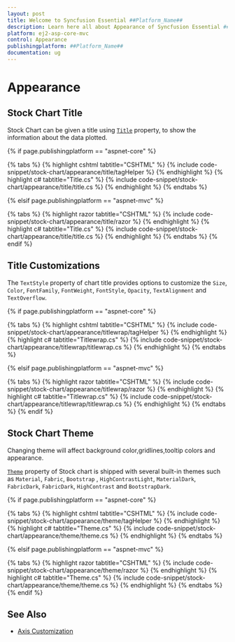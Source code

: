 ```yaml
---
layout: post
title: Welcome to Syncfusion Essential ##Platform_Name##
description: Learn here all about Appearance of Syncfusion Essential ##Platform_Name## widgets based on HTML5 and jQuery.
platform: ej2-asp-core-mvc
control: Appearance
publishingplatform: ##Platform_Name##
documentation: ug
---
```



# Appearance

## Stock Chart Title

Stock Chart can be given a title using [`Title`](https://help.syncfusion.com/cr/aspnetcore-js2/Syncfusion.EJ2.Charts.StockChart.html#Syncfusion_EJ2_Charts_StockChart_Title) property, to show the information
about the data plotted.

{% if page.publishingplatform == "aspnet-core" %}

{% tabs %}
{% highlight cshtml tabtitle="CSHTML" %}
{% include code-snippet/stock-chart/appearance/title/tagHelper %}
{% endhighlight %}
{% highlight c# tabtitle="Title.cs" %}
{% include code-snippet/stock-chart/appearance/title/title.cs %}
{% endhighlight %}
{% endtabs %}

{% elsif page.publishingplatform == "aspnet-mvc" %}

{% tabs %}
{% highlight razor tabtitle="CSHTML" %}
{% include code-snippet/stock-chart/appearance/title/razor %}
{% endhighlight %}
{% highlight c# tabtitle="Title.cs" %}
{% include code-snippet/stock-chart/appearance/title/title.cs %}
{% endhighlight %}
{% endtabs %}
{% endif %}



<!-- markdownlint-disable MD036 -->

## Title Customizations

The `TextStyle` property of chart title provides options to customize the `Size`, `Color`, `FontFamily`, `FontWeight`, `FontStyle`, `Opacity`, `TextAlignment` and `TextOverflow`.

{% if page.publishingplatform == "aspnet-core" %}

{% tabs %}
{% highlight cshtml tabtitle="CSHTML" %}
{% include code-snippet/stock-chart/appearance/titlewrap/tagHelper %}
{% endhighlight %}
{% highlight c# tabtitle="Titlewrap.cs" %}
{% include code-snippet/stock-chart/appearance/titlewrap/titlewrap.cs %}
{% endhighlight %}
{% endtabs %}

{% elsif page.publishingplatform == "aspnet-mvc" %}

{% tabs %}
{% highlight razor tabtitle="CSHTML" %}
{% include code-snippet/stock-chart/appearance/titlewrap/razor %}
{% endhighlight %}
{% highlight c# tabtitle="Titlewrap.cs" %}
{% include code-snippet/stock-chart/appearance/titlewrap/titlewrap.cs %}
{% endhighlight %}
{% endtabs %}
{% endif %}



## Stock Chart Theme

Changing theme will affect background color,gridlines,tooltip colors and appearance.

[`Theme`](https://help.syncfusion.com/cr/aspnetcore-js2/Syncfusion.EJ2.Charts.StockChart.html#Syncfusion_EJ2_Charts_StockChart_Theme) property of Stock chart is shipped with several built-in themes such as `Material`, `Fabric`, `Bootstrap` , `HighContrastLight`, `MaterialDark`, `FabricDark`, `FabricDark`, `HighContrast` and `BootstrapDark`.

{% if page.publishingplatform == "aspnet-core" %}

{% tabs %}
{% highlight cshtml tabtitle="CSHTML" %}
{% include code-snippet/stock-chart/appearance/theme/tagHelper %}
{% endhighlight %}
{% highlight c# tabtitle="Theme.cs" %}
{% include code-snippet/stock-chart/appearance/theme/theme.cs %}
{% endhighlight %}
{% endtabs %}

{% elsif page.publishingplatform == "aspnet-mvc" %}

{% tabs %}
{% highlight razor tabtitle="CSHTML" %}
{% include code-snippet/stock-chart/appearance/theme/razor %}
{% endhighlight %}
{% highlight c# tabtitle="Theme.cs" %}
{% include code-snippet/stock-chart/appearance/theme/theme.cs %}
{% endhighlight %}
{% endtabs %}
{% endif %}



## See Also

* [Axis Customization](./axis-customization/)
